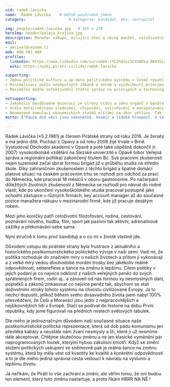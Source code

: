 ```yaml
---
uid: radek.lavicka
name:  Radek Lávička  	# běžně používáné jméno
category:                 	# kategorie: kandidat, pks, zastupitel

img: people/radek-lavicka.jpg   # 165 x 220
heroImg: header/palava_krajina.jpg
description: Manažer nákupu, milující otec a věrný manžel, celoživotní filozof bojující proti elitám a nesmyslnostem systému     	# kratký popis, max 160 znaků
mail:
- akcival@seznam.cz
mob: 608 581 408
profiles:
  linkedin: https://www.linkedin.com/in/radek-l%C3%A1vi%C4%8Dka-884451a7/
  wiki: https://wiki.pirati.cz/lide/radek_lavicka

supporting:
- Změnu politické kultury a up-date politického systému v České republice.
- Minimalizaci počtu nesmyslných zákonů a norem a vyzdvihnutí principu zdravého rozumu.
- Maximální možné zefektivnění státní správy na principech a technologiích roku 2017.

notsupporting:
- Jakékoliv bezdůvodné buzeraci ze strany státu a jeho orgánů v banálních případech.
- Stále detailnějšímu sledování, chipování, ovlivňování a manipulování lidí.
- Neomezené kumulaci ekonomických statků elitami na úkor většiny. Tak jako je minimální mzda tak musí být také maximální - jedině tak může vzniknout rovnováha.
motto: ["Pouze dvě věci jsou nekonečné. Vesmír a lidská hloupost. U té první si tím však nejsem tak jist.", "Albert Einstein"]

---
```


Radek Lávička (*5.2.1981) je členem Pirátské strany od roku 2016. Je ženatý a má jedno dítě. Pochází z Opavy a od roku 2008 žije trvale v Brně. Vystudoval Obchodní akademii v Opavě a poté také úšpěšně dokončil (r. 2007) vysokoškolské vzdělání na Slezské univerzitě v Opavě  (obor Veřejná správa a regionální politika) zakončený titulem Bc. Své pracovní zkušenosti nejen tuzemské  začal sbírat formou brigád již v průběhu studia na střední škole. Díky zahraničním zkušenostem z těchto brigád a špatné domácí platové situaci na českém pracovním trhu se rozhodl pro odchod za prací do Německa, kde pracoval 18 měsíců v oboru gastronomie.  Po načerpání důležitých životních zkušeností z Německa se rozhodl pro návrat do rodné vlasti, kde po ukončení vysokoškolského studia pracoval postupně jako ochodní zástupce v různých firmách, key account manager až do současné pozice manažera nákupu v mezinárodní firmě, kde již pracuje desátým rokem.


Mezi jeho koníčky patří celoživotní filozofování, rodina, cestování, poznávání nového, hudba, film, sport jak pasivní tak aktivní, adrenalinové zážitky a překonávání sebe sama.

Nyní stručně k tomu proč kandiduji a o co mi v životě vlastně jde.

Důvodem vstupu do pirátské strany byla frustrace z aktuálního a historického postkomunistického politického vývoje v naší zemi. Vadí mi, že politika rozhoduje do značném míry o našich životech a přitom ji vykonávají a z velké míry vedou dlouhodobé morální trosky bez jakékoliv reálné odpovědnosti, sebereflexe a šance na změnu k lepšímu. Cílem politiky v jejich podání je co nejvíce odklonit z našich veřejných peněz do svých spřátelených firem, rodin aj.. a zároveň od nás formou xy nesmyslných daní, poplatků a zákonů zinkasovat co nejvíce peněz tak, abychom se stali doživotními otroky tohoto systému na chvostu civilizované Evropy. Já to nechci dopustit, jelikož během svého dosavadního života jsem nabyl 100% přesvědčení, že Češi a Moraváci jsou jedni z nejpracovitějších a nejšikovnějších lidí v Evropě. Stačí se podívat do historie na dobu První republiky, kdy jsme figurovali na předních místech světových tabulek.

Dle mého je jednoznačným důvodem naší současné situace naše postkomunistické politická reprezentace, která od dob pádu komunismu jen převléká kabáty a neustále nám žvaní nesmysly a lži, které jí už nesmíme dále akceptovat. Chtějme skutečnou změnu a ne jen klasické vyměnění pár naprogramovaných loutek, kterými hýbou zákulisní kmotři. Když se změní složení politických uskupení ve sněmovně pak je reálná šance na změnu systému, která by měla vést od kvantity ke kvalitě a konkrétní odpovědnosti a  to je dle mého jediná správná cesta vedoucí k návratu na výslunní a lepšímu životu.

Já neříkám, že Piráti to vše zachrání a změní, ale věřím tomu, že oni budou ten element, který tuto změnu nastartuje, a proto říkám HRRR NA NĚ !

